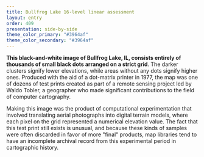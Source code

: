 ```yaml
---
title: Bullfrog Lake 16-level linear assessment
layout: entry
order: 409
presentation: side-by-side
theme_color_primary: "#3964af"
theme_color_secondary: "#3964af"
---
```


**This black-and-white image of Bullfrog Lake, IL, consists entirely of thousands of small black dots arranged on a strict grid**. The darker clusters signify lower elevations, while areas without any dots signify higher ones. Produced with the aid of a dot-matrix printer in 1977, the map was one of dozens of test prints created as part of a remote sensing project led by Waldo Tobler, a geographer who made significant contributions to the field of computer cartography.

Making this image was the product of computational experimentation that involved translating aerial photographs into digital terrain models, where each pixel on the grid represented a numerical elevation value. The fact that this test print still exists is unusual, and because these kinds of samples were often discarded in favor of more "final" products, map libraries tend to have an incomplete archival record from this experimental period in cartographic history.